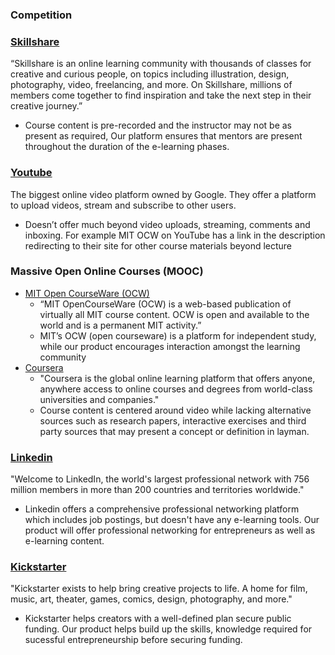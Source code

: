 ### Competition ###

### [Skillshare](https://www.skillshare.com/about) ###
“Skillshare is an online learning community with thousands of classes for creative and curious people, on topics including illustration, design, photography, video, freelancing, and more. On Skillshare, millions of members come together to find inspiration and take the next step in their creative journey.”
- Course content is pre-recorded and the instructor may not be as present as required, Our platform ensures that mentors are present throughout the duration of the e-learning phases.

### [Youtube](https://www.youtube.com/) ###
The biggest online video platform owned by Google. They offer a platform to upload videos, stream and subscribe to other users.
- Doesn’t offer much beyond video uploads, streaming, comments and inboxing. For example MIT OCW on YouTube has a link in the description redirecting to their site for other course materials beyond lecture

### Massive Open Online Courses (MOOC) ##
- [MIT Open CourseWare (OCW)](https://www.coursera.org/)
    - “MIT OpenCourseWare (OCW) is a web-based publication of virtually all MIT course content. OCW is open and available to the world and is a permanent MIT activity.”
    - MIT’s OCW (open courseware) is a platform for independent study, while our product encourages interaction amongst the learning community
- [Coursera](https://www.coursera.org/)
    - "Coursera is the global online learning platform that offers anyone, anywhere access to online courses and degrees from world-class universities and companies."
    - Course content is centered around video while lacking alternative sources such as research papers, interactive exercises and third party sources that may present a concept or definition in layman.

### [Linkedin](https://about.linkedin.com/) ###
"Welcome to LinkedIn, the world's largest professional network with 756 million members in more than 200 countries and territories worldwide."
- Linkedin offers a comprehensive professional networking platform which includes job postings, but doesn't have any e-learning tools. Our product will offer professional networking for entrepreneurs as well as e-learning content.

### [Kickstarter](https://www.kickstarter.com/) ###
"Kickstarter exists to help bring creative projects to life. A home for film, music, art, theater, games, comics, design, photography, and more."
- Kickstarter helps creators with a well-defined plan secure public funding. Our product helps build up the skills, knowledge required for sucessful entrepreneurship before securing funding.

